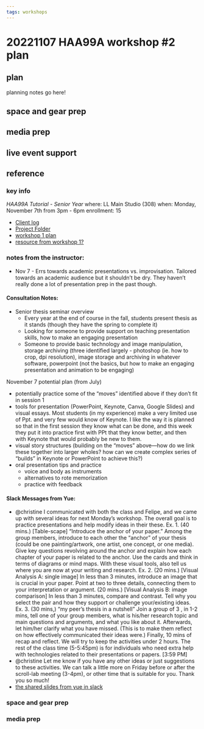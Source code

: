 ```yaml
---
tags: workshops
---
```

# 20221107 HAA99A workshop #2 plan

## plan
planning notes go here!
## space and gear prep
## media prep
## live event support
## reference
### key info
*HAA99A Tutorial - Senior Year*
where: LL Main Studio (308)
when: Monday, November 7th from 3pm - 6pm
enrollment: 15
* [Client log](https://docs.google.com/document/d/1IGE59QMmYaimrGUQfN1MdRKrSmjpSH839NaKQYSNrhQ/edit#heading=h.nb2axkopv4ur)
* [Project Folder](https://drive.google.com/drive/folders/16-B-KdR3EWXFGvy7kaXcW3cC4MYeZjKE)
* [workshop 1 plan](https://hackmd.io/Rp9RBPGKQSqVAr8BEDFZ8A?view)
* [resource from workshop 1?](https://hackmd.io/7xt1pxyhTJigL-LLzsAEOQ?view)
### notes from the instructor: 
* Nov 7 - Errs towards academic presentations vs. improvisation. Tailored towards an academic audience but it shouldn’t be dry. They haven’t really done a lot of presentation prep in the past though.

#### Consultation Notes: 
* Senior thesis seminar overview
    * Every year at the end of course in the fall, students present thesis as it stands (though they have the spring to complete it)
    * Looking for someone to provide support on teaching presentation skills, how to make an engaging presentation
    * Someone to provide basic technology and image manipulation, storage archiving (three identified largely - photoshop (ie. how to crop, dpi resolution), image storage and archiving in whatever software, powerpoint (not the basics, but how to make an engaging presentation and animation to be engaging)

November 7 potential plan (from July)
* potentially practice some of the “moves” identified above if they don’t fit in session 1
* tools for presentation (PowerPoint, Keynote, Canva, Google Slides) and visual essays. ​Most students (in my experience) make a very limited use of Ppt. and very few would know of Keynote. I like the way it is planned so that in the first session they know what can be done, and this week they put it into practice first with PPt that they know better, and then with Keynote that would probably be new to them.
* visual story structures (building on the “moves” above—how do we link these together into larger wholes? how can we create complex series of “builds” in Keynote or PowerPoint to achieve this?)
* oral presentation tips and practice
    * voice and body as instruments
    * alternatives to rote memorization
    * practice with feedback
#### Slack Messages from Yue: 
* @christine I communicated with both the class and Felipe, and we came up with several ideas for next Monday’s workshop. The overall goal is to practice presentations and help modify ideas in their these. Ex. 1. (40 mins.) [Table-scape] “Introduce the anchor of your paper.” Among the group members, introduce to each other the “anchor” of your thesis (could be one painting/artwork, one artist, one concept, or one media). Give key questions revolving around the anchor and explain how each chapter of your paper is related to the anchor. Use the cards and think in terms of diagrams or mind maps. With these visual tools, also tell us where you are now at your writing and research.    Ex. 2. (20 mins.) [Visual Analysis A: single image] In less than 3 minutes, introduce an image that is crucial in your paper. Point at two to three details, connecting them to your interpretation or argument. (20 mins.) [Visual Analysis B: image comparison] In less than 3 minutes, compare and contrast. Tell why you select the pair and how they support or challenge your/existing ideas.  Ex. 3. (30 mins,) “my peer’s thesis in a nutshell” Join a group of 3 , in 1-2 mins, tell one of your group members, what is his/her research topic and main questions and arguments, and what you like about it. Afterwards, let him/her clarify what you have missed. (This is to make them reflect on how effectively communicated their ideas were.)  Finally, 10 mins of recap and reflect. We will try to keep the activities under 2 hours. The rest of the class time (5-5:45pm) is for individuals who need extra help with technologies related to their presentations or papers.
[3:59 PM] 
* @christine Let me know if you have any other ideas or just suggestions to these activities. We can talk a little more on Friday before or after the scroll-lab meeting (3-4pm), or other time that is suitable for you. Thank you so much!
* [the shared slides from yue in slack](https://docs.google.com/presentation/d/1J17jctBZcpWOWwKJRt5PC1XBHWu7sdOd1waZ3g7NNtQ/edit?usp=sharing)


### space and gear prep
### media prep